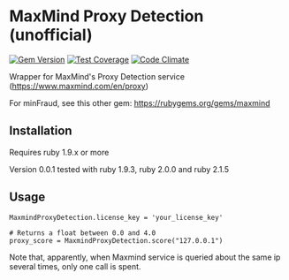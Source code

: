 # MaxMind Proxy Detection (unofficial)

[![Gem Version](https://badge.fury.io/rb/maxmind_proxy_detection.png)](http://badge.fury.io/rb/maxmind_proxy_detection)
[![Test Coverage](https://codeclimate.com/github/eric-smartlove/maxmind_proxy_detection/coverage.png)](https://codeclimate.com/github/eric-smartlove/maxmind_proxy_detection)
[![Code Climate](https://codeclimate.com/github/eric-smartlove/maxmind_proxy_detection.png)](https://codeclimate.com/github/eric-smartlove/maxmind_proxy_detection)

Wrapper for MaxMind's Proxy Detection service (https://www.maxmind.com/en/proxy)

For minFraud, see this other gem: https://rubygems.org/gems/maxmind

## Installation

Requires ruby 1.9.x or more

Version 0.0.1 tested with ruby 1.9.3, ruby 2.0.0 and ruby 2.1.5

## Usage

    MaxmindProxyDetection.license_key = 'your_license_key'

    # Returns a float between 0.0 and 4.0
    proxy_score = MaxmindProxyDetection.score("127.0.0.1")

Note that, apparently, when Maxmind service is queried about the same ip several times, only one call is spent.
